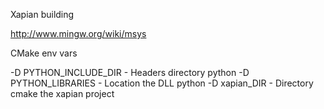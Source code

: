 Xapian building

http://www.mingw.org/wiki/msys


CMake env vars


-D PYTHON_INCLUDE_DIR - Headers directory python
-D PYTHON_LIBRARIES   - Location the DLL python
-D xapian_DIR         - Directory cmake the xapian project
